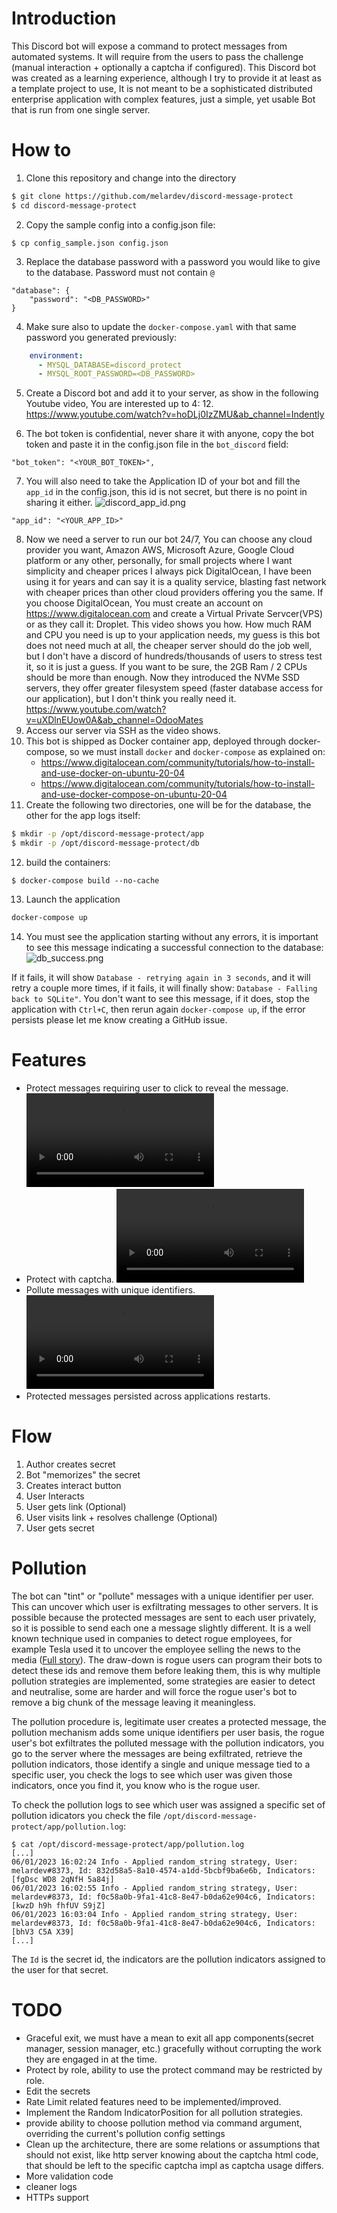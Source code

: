 # Introduction

This Discord bot will expose a command to protect messages from automated systems. It will require from the users
to pass the challenge (manual interaction + optionally a captcha if configured).
This Discord bot was created as a learning experience, although I try to provide it at least as a template project to
use,
It is not meant to be a sophisticated distributed enterprise application with complex features,
just a simple, yet usable Bot that is run from one single server.

# How to

1. Clone this repository and change into the directory

```bash
$ git clone https://github.com/melardev/discord-message-protect
$ cd discord-message-protect
```

2. Copy the sample config into a config.json file:

```
$ cp config_sample.json config.json
```

3. Replace the database password with a password you would like to give to the database. Password must not contain `@`

```
"database": {
    "password": "<DB_PASSWORD>"
}
```

4. Make sure also to update the `docker-compose.yaml` with that same password you generated previously:

```yaml
    environment:
      - MYSQL_DATABASE=discord_protect
      - MYSQL_ROOT_PASSWORD=<DB_PASSWORD>
```

5. Create a Discord bot and add it to your server, as show in the following Youtube video, You are interested up to 4:
    12.
   https://www.youtube.com/watch?v=hoDLj0IzZMU&ab_channel=Indently

6. The bot token is confidential, never share it with anyone,
   copy the bot token and paste it in the config.json file in the `bot_discord` field:

```
"bot_token": "<YOUR_BOT_TOKEN>",
```

7. You will also need to take the Application ID of your bot and fill the `app_id` in the config.json, this id
   is not secret, but there is no point in sharing it either.
   ![discord_app_id.png](excluded%2Fimages%2Fdiscord_app_id.png)

```
"app_id": "<YOUR_APP_ID>"
```

8. Now we need a server to run our bot 24/7, You can choose any cloud provider you want, Amazon AWS, Microsoft Azure,
   Google Cloud platform or any other, personally, for small projects where I want simplicity and cheaper prices
   I always pick DigitalOcean, I have been using it for years and can say it is a quality service, blasting fast network
   with cheaper prices than other cloud providers offering you the same. If you choose DigitalOcean,
   You must create an account on https://www.digitalocean.com and create a Virtual Private Servcer(VPS) or as they call
   it: Droplet.
   This video shows you how. How much RAM and CPU you need is up to your application needs, my guess is this bot
   does not need much at all, the cheaper server should do the job well, but I don't have a discord of
   hundreds/thousands of users
   to stress test it, so it is just a guess.
   If you want to be sure, the 2GB Ram / 2 CPUs should be more than enough. Now they introduced the NVMe SSD servers,
   they offer
   greater filesystem speed (faster database access for our application), but I don't think you really need it.
   https://www.youtube.com/watch?v=uXDlnEUow0A&ab_channel=OdooMates
9. Access our server via SSH as the video shows.
10. This bot is shipped as Docker container app, deployed through docker-compose, so we must install `docker`
    and `docker-compose` as
    explained
    on:
    - https://www.digitalocean.com/community/tutorials/how-to-install-and-use-docker-on-ubuntu-20-04
    - https://www.digitalocean.com/community/tutorials/how-to-install-and-use-docker-compose-on-ubuntu-20-04
11. Create the following two directories, one will be for the database, the other for the app logs itself:

```bash
$ mkdir -p /opt/discord-message-protect/app
$ mkdir -p /opt/discord-message-protect/db
```

12. build the containers:

```
$ docker-compose build --no-cache
```

13. Launch the application

```bash
docker-compose up
```

14. You must see the application starting without any errors, it is important to see this message indicating a
    successful
    connection to the database:
    ![db_success.png](excluded%2Fimages%2Fdb_success.png)

If it fails, it will show `Database - retrying again in 3 seconds`, and it will retry a
couple more times,
if it fails, it will finally show: `Database - Falling back to SQLite"`. You don't want to see this message, if it
does, stop
the application with `Ctrl+C`, then rerun again `docker-compose up`, if the error persists please let me know creating
a GitHub issue.

# Features

- Protect messages requiring user to click to reveal the message.
  ![video](https://user-images.githubusercontent.com/18094815/211220966-d6fb113e-a9d4-4c69-8c5c-5356f6664223.mp4)
- Protect with captcha.
  ![video](https://user-images.githubusercontent.com/18094815/211220976-0e770103-c56e-4eb3-9e5c-0b6822d6227a.mp4)
- Pollute messages with unique identifiers.
  ![video](https://user-images.githubusercontent.com/18094815/211220979-24df4112-b2be-4f8f-ba57-0fc90c7ea583.mp4)
- Protected messages persisted across applications restarts.

# Flow

1. Author creates secret
2. Bot "memorizes" the secret
3. Creates interact button
4. User Interacts
5. User gets link (Optional)
6. User visits link + resolves challenge (Optional)
7. User gets secret

# Pollution

The bot can "tint" or "pollute" messages with a unique identifier per user.
This can uncover which user is exfiltrating messages to other servers.
It is possible because the protected messages are sent to each user privately, so it is possible
to send each one a message slightly different. It is a well known technique used in companies to
detect rogue employees, for example Tesla used it to uncover the employee selling the news to the
media ([Full story](https://www.ndtv.com/world-news/elon-musk-explains-how-tesla-caught-employee-leaking-data-3433802)).
The draw-down is rogue users can program their bots to detect these ids and remove them before leaking them, this is
why multiple pollution strategies are implemented, some strategies are easier to detect and neutralise, some are harder
and will force the rogue user's bot to remove a big chunk of the message leaving it meaningless.

The pollution procedure is, legitimate user creates a protected message, the pollution mechanism adds some unique
identifiers per user basis,
the rogue user's bot exfiltrates the polluted message with the pollution indicators, you go to the server where the
messages are
being exfiltrated,
retrieve the pollution indicators, those identify a single and unique message tied to a specific user, you check the
logs
to see which user was given those indicators, once you find it, you know who is the rogue user.

To check the pollution logs to see which user was assigned a specific set of pollution idicators you check the
file `/opt/discord-message-protect/app/pollution.log`:

```
$ cat /opt/discord-message-protect/app/pollution.log
[...]
06/01/2023 16:02:24 Info - Applied random_string strategy, User: melardev#8373, Id: 832d58a5-8a10-4574-a1dd-5bcbf9ba6e6b, Indicators: [fgDsc WD8 2qNfH 5a84j]
06/01/2023 16:02:55 Info - Applied random_string strategy, User: melardev#8373, Id: f0c58a0b-9fa1-41c8-8e47-b0da62e904c6, Indicators: [kwzD h9h fhfUV S9jZ]
06/01/2023 16:03:04 Info - Applied random_string strategy, User: melardev#8373, Id: f0c58a0b-9fa1-41c8-8e47-b0da62e904c6, Indicators: [bhV3 C5A X39]
[...]
```

The `Id` is the secret id, the indicators are the pollution indicators assigned to the user for that secret.

# TODO

- Graceful exit, we must have a mean to exit all app components(secret manager, session manager, etc.) gracefully
  without
  corrupting the work they are engaged in at the time.
- Protect by role, ability to use the protect command may be restricted by role.
- Edit the secrets
- Rate Limit related features need to be implemented/improved.
- Implement the Random IndicatorPosition for all pollution strategies.
- provide ability to choose pollution method via command argument, overriding the current's pollution config settings
- Clean up the architecture, there are some relations or assumptions that should not exist, like http server knowing
  about the captcha html code, that should be left to the specific captcha impl as captcha usage differs.
- More validation code
- cleaner logs
- HTTPs support